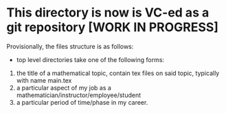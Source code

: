 # This directory is now is VC-ed as a git repository [WORK IN PROGRESS]
Provisionally, the files structure is as follows: 
+ top level directories take one of the following forms:
1) the title of a mathematical topic, contain tex files on said topic, typically with name main.tex
2) a particular aspect of my job as a mathematician/instructor/employee/student
3) a particular period of time/phase in my career. 

